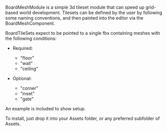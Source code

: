 BoardMeshModule is a simple 3d tileset module that can speed up grid-based world development. Tilesets can be defined by the user by following some naming conventions, and then painted into the editor via the BoardMeshComponent.

BoardTileSets expect to be pointed to a single fbx containing meshes with the following conditions:
- Required:
  - "floor"
  - "wall"
  - "ceiling"

- Optional:
  - "corner"
  - "inset"
  - "gate"

An example is included to show setup.

To install, just drop it into your Assets folder, or any preferred subfolder of Assets.
